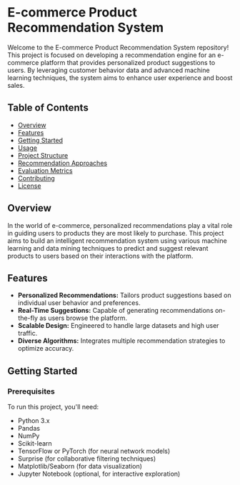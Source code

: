 # E-commerce Product Recommendation System

Welcome to the E-commerce Product Recommendation System repository! This project is focused on developing a recommendation engine for an e-commerce platform that provides personalized product suggestions to users. By leveraging customer behavior data and advanced machine learning techniques, the system aims to enhance user experience and boost sales.

## Table of Contents

- [Overview](#overview)
- [Features](#features)
- [Getting Started](#getting-started)
- [Usage](#usage)
- [Project Structure](#project-structure)
- [Recommendation Approaches](#recommendation-approaches)
- [Evaluation Metrics](#evaluation-metrics)
- [Contributing](#contributing)
- [License](#license)

## Overview

In the world of e-commerce, personalized recommendations play a vital role in guiding users to products they are most likely to purchase. This project aims to build an intelligent recommendation system using various machine learning and data mining techniques to predict and suggest relevant products to users based on their interactions with the platform.

## Features

- **Personalized Recommendations:** Tailors product suggestions based on individual user behavior and preferences.
- **Real-Time Suggestions:** Capable of generating recommendations on-the-fly as users browse the platform.
- **Scalable Design:** Engineered to handle large datasets and high user traffic.
- **Diverse Algorithms:** Integrates multiple recommendation strategies to optimize accuracy.

## Getting Started

### Prerequisites

To run this project, you'll need:

- Python 3.x
- Pandas
- NumPy
- Scikit-learn
- TensorFlow or PyTorch (for neural network models)
- Surprise (for collaborative filtering techniques)
- Matplotlib/Seaborn (for data visualization)
- Jupyter Notebook (optional, for interactive exploration)


